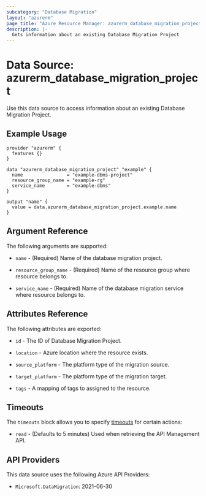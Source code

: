 ```yaml
---
subcategory: "Database Migration"
layout: "azurerm"
page_title: "Azure Resource Manager: azurerm_database_migration_project"
description: |-
  Gets information about an existing Database Migration Project
---
```


# Data Source: azurerm_database_migration_project

Use this data source to access information about an existing Database Migration Project.

## Example Usage

```hcl
provider "azurerm" {
  features {}
}

data "azurerm_database_migration_project" "example" {
  name                = "example-dbms-project"
  resource_group_name = "example-rg"
  service_name        = "example-dbms"
}

output "name" {
  value = data.azurerm_database_migration_project.example.name
}
```

## Argument Reference

The following arguments are supported:

* `name` - (Required) Name of the database migration project.

* `resource_group_name` - (Required) Name of the resource group where resource belongs to.

* `service_name` - (Required) Name of the database migration service where resource belongs to.

## Attributes Reference

The following attributes are exported:

* `id` - The ID of Database Migration Project.

* `location` - Azure location where the resource exists.

* `source_platform` - The platform type of the migration source.

* `target_platform` - The platform type of the migration target.

* `tags` - A mapping of tags to assigned to the resource.

## Timeouts

The `timeouts` block allows you to specify [timeouts](https://www.terraform.io/language/resources/syntax#operation-timeouts) for certain actions:

* `read` - (Defaults to 5 minutes) Used when retrieving the API Management API.

## API Providers
<!-- This section is generated, changes will be overwritten -->
This data source uses the following Azure API Providers:

* `Microsoft.DataMigration`: 2021-06-30
